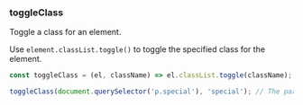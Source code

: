 ### toggleClass

Toggle a class for an element.

Use `element.classList.toggle()` to toggle the specified class for the element.

```js
const toggleClass = (el, className) => el.classList.toggle(className);
```

```js
toggleClass(document.querySelector('p.special'), 'special'); // The paragraph will not have the 'special' class anymore
```
